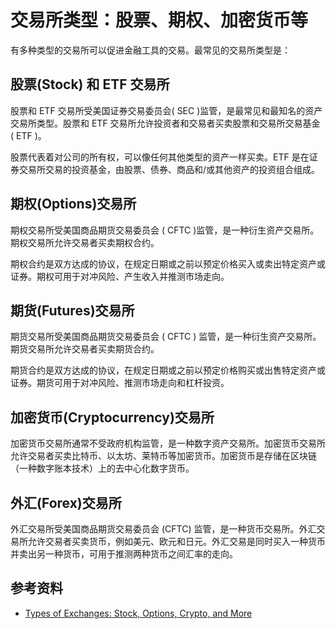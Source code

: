 # 交易所类型：股票、期权、加密货币等

有多种类型的交易所可以促进金融工具的交易。最常见的交易所类型是：

## 股票(Stock) 和 ETF 交易所

股票和 ETF 交易所受美国证券交易委员会( SEC )监管，是最常见和最知名的资产交易所类型。股票和 ETF 交易所允许投资者和交易者买卖股票和交易所交易基金 ( ETF )。

股票代表着对公司的所有权，可以像任何其他类型的资产一样买卖。ETF 是在证券交易所交易的投资基金，由股票、债券、商品和/或其他资产的投资组合组成。

## 期权(Options)交易所

期权交易所受美国商品期货交易委员会 ( CFTC )监管，是一种衍生资产交易所。期权交易所允许交易者买卖期权合约。

期权合约是双方达成的协议，在规定日期或之前以预定价格买入或卖出特定资产或证券。期权可用于对冲风险、产生收入并推测市场走向。

## 期货(Futures)交易所

期货交易所受美国商品期货交易委员会 ( CFTC ) 监管，是一种衍生资产交易所。期货交易所允许交易者买卖期货合约。

期货合约是双方达成的协议，在规定日期或之前以预定价格购买或出售特定资产或证券。期货可用于对冲风险、推测市场走向和杠杆投资。

## 加密货币(Cryptocurrency)交易所

加密货币交易所通常不受政府机构监管，是一种数字资产交易所。加密货币交易所允许交易者买卖比特币、以太坊、莱特币等加密货币。加密货币是存储在区块链（一种数字账本技术）上的去中心化数字货币。

## 外汇(Forex)交易所

外汇交易所受美国商品期货交易委员会 (CFTC) 监管，是一种货币交易所。外汇交易所允许交易者买卖货币，例如美元、欧元和日元。外汇交易是同时买入一种货币并卖出另一种货币，可用于推测两种货币之间汇率的走向。

## 参考资料

- [Types of Exchanges: Stock, Options, Crypto, and More](https://trendspider.com/learning-center/types-of-exchanges-stock-options-crypto-and-more/)
